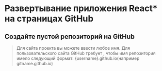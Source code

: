 # Развертывание приложения React* на страницах GitHub

## Создайте пустой репозиторий на GitHub 

> Для сайта проекта вы можете ввести любое имя. Для пользовательского сайта GitHub требует , чтобы имя репозитория имело следующий формат: {username}.github.io(например gitname.github.io)

